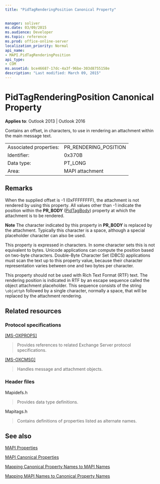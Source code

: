 ```yaml
---
title: "PidTagRenderingPosition Canonical Property"
 
 
manager: soliver
ms.date: 03/09/2015
ms.audience: Developer
ms.topic: reference
ms.prod: office-online-server
localization_priority: Normal
api_name:
- MAPI.PidTagRenderingPosition
api_type:
- COM
ms.assetid: bce46687-17dc-4a3f-96be-303d8755158e
description: "Last modified: March 09, 2015"
---
```


# PidTagRenderingPosition Canonical Property

  
  
**Applies to**: Outlook 2013 | Outlook 2016 
  
Contains an offset, in characters, to use in rendering an attachment within the main message text.
  
|||
|:-----|:-----|
|Associated properties:  <br/> |PR_RENDERING_POSITION  <br/> |
|Identifier:  <br/> |0x370B  <br/> |
|Data type:  <br/> |PT_LONG  <br/> |
|Area:  <br/> |MAPI attachment  <br/> |
   
## Remarks

When the supplied offset is -1 (0xFFFFFFFF), the attachment is not rendered by using this property. All values other than -1 indicate the position within the **PR_BODY** ([PidTagBody](pidtagbody-canonical-property.md)) property at which the attachment is to be rendered.
  
 **Note** The character indicated by this property in **PR_BODY** is replaced by the attachment. Typically this character is a space, although a special placeholder character can also be used. 
  
This property is expressed in characters. In some character sets this is not equivalent to bytes. Unicode applications can compute the position based on two-byte characters. Double-Byte Character Set (DBCS) applications must scan the text up to this property value, because their character representation varies between one and two bytes per character.
  
This property should not be used with Rich Text Format (RTF) text. The rendering position is indicated in RTF by an escape sequence called the object attachment placeholder. This sequence consists of the string  `\objattph` followed by a single character, normally a space, that will be replaced by the attachment rendering. 
  
## Related resources

### Protocol specifications

[[MS-OXPROPS]](http://msdn.microsoft.com/library/f6ab1613-aefe-447d-a49c-18217230b148%28Office.15%29.aspx)
  
> Provides references to related Exchange Server protocol specifications.
    
[[MS-OXCMSG]](http://msdn.microsoft.com/library/7fd7ec40-deec-4c06-9493-1bc06b349682%28Office.15%29.aspx)
  
> Handles message and attachment objects.
    
### Header files

Mapidefs.h
  
> Provides data type definitions.
    
Mapitags.h
  
> Contains definitions of properties listed as alternate names.
    
## See also



[MAPI Properties](mapi-properties.md)
  
[MAPI Canonical Properties](mapi-canonical-properties.md)
  
[Mapping Canonical Property Names to MAPI Names](mapping-canonical-property-names-to-mapi-names.md)
  
[Mapping MAPI Names to Canonical Property Names](mapping-mapi-names-to-canonical-property-names.md)

